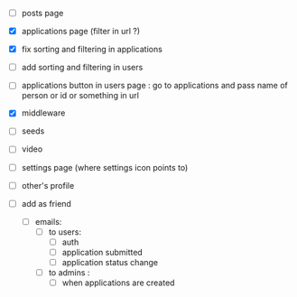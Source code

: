 
- [ ] posts page
- [x] applications page (filter in url ?)
- [x] fix sorting and filtering in applications
- [ ] add sorting and filtering in users
- [ ] applications button in users page : go to applications and pass name of person or id or something in url
- [x] middleware
- [ ] seeds
- [ ] video 
  
- [ ] settings page (where settings icon points to)
- [ ] other's profile
- [ ] add as friend
  

  - [ ] emails: 
    - [ ] to users: 
      - [ ] auth
      - [ ] application submitted
      - [ ] application status change 
    - [ ] to admins : 
      - [ ] when applications are created 
